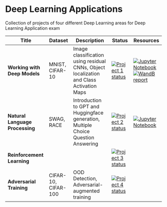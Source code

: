 # Deep Learning Applications
Collection of projects of four different Deep Learning areas for Deep Learning Application exam

| Title                           | Dataset             | Description                                                                             | Status                                                                                         | Resources                                                                                                                                                                                                                                                                                                                  |
|---------------------------------|---------------------|-----------------------------------------------------------------------------------------|------------------------------------------------------------------------------------------------|----------------------------------------------------------------------------------------------------------------------------------------------------------------------------------------------------------------------------------------------------------------------------------------------------------------------------|
| **Working with Deep Models**    | MNIST, CIFAR-10     | Image classification using residual CNNs, Object localization and Class Activation Maps | [![Project 1 status](https://img.shields.io/badge/-RELEASED-success.svg)](https://shields.io/) | [![Jupyter Notebook](https://img.shields.io/badge/jupyter-%23FA0F00.svg?style=plastic&logo=jupyter&logoColor=white)](lab1/Lab1-CNNs.ipynb)<br/>[![WandB report](https://img.shields.io/badge/Weights_&_Biases-FFCC33?style=plastic&logo=WeightsAndBiases&logoColor=black)](https://api.wandb.ai/links/dla-darcio/tkjq72ic) |
| **Natural Language Processing** | SWAG, RACE          | Introduction to GPT and Huggingface generation, Multiple Choice Question Answering      | [![Project 2 status](https://img.shields.io/badge/-WIP-orange.svg)](https://shields.io/)       | [![Jupyter Notebook](https://img.shields.io/badge/jupyter-%23FA0F00.svg?style=plastic&logo=jupyter&logoColor=white)](lab2/Lab2-LLMs.ipynb)<br/>                                                                                                                                                                            |
| **Reinforcement Learning**      |                     |                                                                                         | [![Project 3 status](https://img.shields.io/badge/-WIP-orange.svg)](https://shields.io/)       |                                                                                                                                                                                                                                                                                                                            |
| **Adversarial Training**        | CIFAR-10, CIFAR-100 | OOD Detection, Adversarial-augmented training                                           | [![Project 4 status](https://img.shields.io/badge/-WIP-orange.svg)](https://shields.io/)       |                                                                                                                                                                                                                                                                                                                            |
